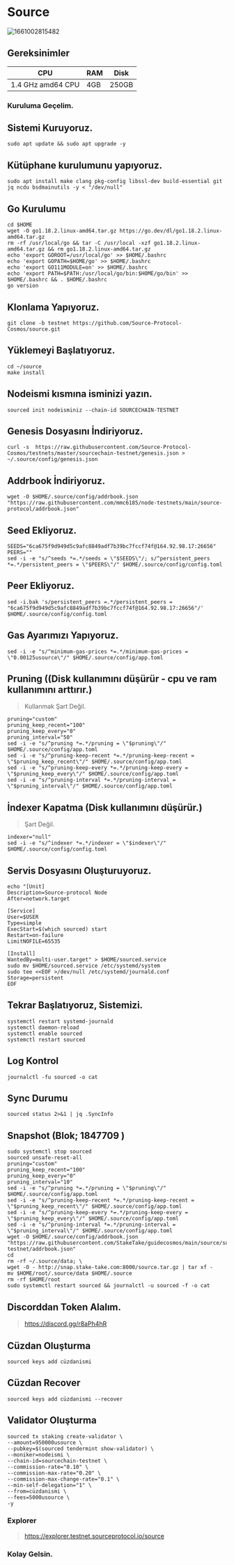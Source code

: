 # Source 

![1661002815482](https://user-images.githubusercontent.com/107190154/185748794-2c2616c5-ae6d-4123-b03b-5b6caba73e44.png)

## Gereksinimler

|      CPU        |   RAM    |  Disk    | 
|-----------------|----------|----------|
|1.4 GHz amd64 CPU|   4GB    | 250GB    |


### Kuruluma Geçelim.

## Sistemi Kuruyoruz.
```
sudo apt update && sudo apt upgrade -y
```
## Kütüphane kurulumunu yapıyoruz.
```
sudo apt install make clang pkg-config libssl-dev build-essential git jq ncdu bsdmainutils -y < "/dev/null"
```
## Go Kurulumu
```
cd $HOME
wget -O go1.18.2.linux-amd64.tar.gz https://go.dev/dl/go1.18.2.linux-amd64.tar.gz
rm -rf /usr/local/go && tar -C /usr/local -xzf go1.18.2.linux-amd64.tar.gz && rm go1.18.2.linux-amd64.tar.gz
echo 'export GOROOT=/usr/local/go' >> $HOME/.bashrc
echo 'export GOPATH=$HOME/go' >> $HOME/.bashrc
echo 'export GO111MODULE=on' >> $HOME/.bashrc
echo 'export PATH=$PATH:/usr/local/go/bin:$HOME/go/bin' >> $HOME/.bashrc && . $HOME/.bashrc
go version
```
## Klonlama Yapıyoruz.
```
git clone -b testnet https://github.com/Source-Protocol-Cosmos/source.git
```
## Yüklemeyi Başlatıyoruz.
```
cd ~/source
make install
```
## Nodeismi kısmına isminizi yazın.
```
sourced init nodeisminiz --chain-id SOURCECHAIN-TESTNET
```
## Genesis Dosyasını İndiriyoruz.
```
curl -s  https://raw.githubusercontent.com/Source-Protocol-Cosmos/testnets/master/sourcechain-testnet/genesis.json > ~/.source/config/genesis.json
```
## Addrbook İndiriyoruz.
```
wget -O $HOME/.source/config/addrbook.json "https://raw.githubusercontent.com/mmc6185/node-testnets/main/source-protocol/addrbook.json"
```
## Seed Ekliyoruz.
```
SEEDS="6ca675f9d949d5c9afc8849adf7b39bc7fccf74f@164.92.98.17:26656"
PEERS=""
sed -i -e "s/^seeds *=.*/seeds = \"$SEEDS\"/; s/^persistent_peers *=.*/persistent_peers = \"$PEERS\"/" $HOME/.source/config/config.toml
```
## Peer Ekliyoruz.
```
sed -i.bak 's/persistent_peers =.*/persistent_peers = "6ca675f9d949d5c9afc8849adf7b39bc7fccf74f@164.92.98.17:26656"/' $HOME/.source/config/config.toml
```
## Gas Ayarımızı Yapıyoruz.
```
sed -i -e "s/^minimum-gas-prices *=.*/minimum-gas-prices = \"0.00125usource\"/" $HOME/.source/config/app.toml
```
## Pruning ((Disk kullanımını düşürür - cpu ve ram kullanımını arttırır.)
> Kullanmak Şart Değil.
```
pruning="custom"
pruning_keep_recent="100"
pruning_keep_every="0"
pruning_interval="50"
sed -i -e "s/^pruning *=.*/pruning = \"$pruning\"/" $HOME/.source/config/app.toml
sed -i -e "s/^pruning-keep-recent *=.*/pruning-keep-recent = \"$pruning_keep_recent\"/" $HOME/.source/config/app.toml
sed -i -e "s/^pruning-keep-every *=.*/pruning-keep-every = \"$pruning_keep_every\"/" $HOME/.source/config/app.toml
sed -i -e "s/^pruning-interval *=.*/pruning-interval = \"$pruning_interval\"/" $HOME/.source/config/app.toml
```
## İndexer Kapatma (Disk kullanımını düşürür.)
> Şart Değil.
```
indexer="null"
sed -i -e "s/^indexer *=.*/indexer = \"$indexer\"/" $HOME/.source/config/config.toml
```
## Servis Dosyasını Oluşturuyoruz.
```
echo "[Unit]
Description=Source-protocol Node
After=network.target

[Service]
User=$USER
Type=simple
ExecStart=$(which sourced) start
Restart=on-failure
LimitNOFILE=65535

[Install]
WantedBy=multi-user.target" > $HOME/sourced.service
sudo mv $HOME/sourced.service /etc/systemd/system
sudo tee <<EOF >/dev/null /etc/systemd/journald.conf
Storage=persistent
EOF
```

## Tekrar Başlatıyoruz, Sistemizi.
```
systemctl restart systemd-journald
systemctl daemon-reload
systemctl enable sourced
systemctl restart sourced
```

## Log Kontrol
```
journalctl -fu sourced -o cat
```

## Sync Durumu
```
sourced status 2>&1 | jq .SyncInfo
```

## Snapshot (Blok;  1847709 )
```
sudo systemctl stop sourced
sourced unsafe-reset-all
pruning="custom"
pruning_keep_recent="100"
pruning_keep_every="0"
pruning_interval="10"
sed -i -e "s/^pruning *=.*/pruning = \"$pruning\"/" $HOME/.source/config/app.toml
sed -i -e "s/^pruning-keep-recent *=.*/pruning-keep-recent = \"$pruning_keep_recent\"/" $HOME/.source/config/app.toml
sed -i -e "s/^pruning-keep-every *=.*/pruning-keep-every = \"$pruning_keep_every\"/" $HOME/.source/config/app.toml
sed -i -e "s/^pruning-interval *=.*/pruning-interval = \"$pruning_interval\"/" $HOME/.source/config/app.toml
wget -O $HOME/.source/config/addrbook.json "https://raw.githubusercontent.com/StakeTake/guidecosmos/main/source/sourcechain-testnet/addrbook.json"
cd
rm -rf ~/.source/data; \
wget -O - http://snap.stake-take.com:8000/source.tar.gz | tar xf -
mv $HOME/root/.source/data $HOME/.source
rm -rf $HOME/root
sudo systemctl restart sourced && journalctl -u sourced -f -o cat
```

## Discorddan Token Alalım.

> https://discord.gg/r8aPh4hR

## Cüzdan Oluşturma
```
sourced keys add cüzdanismi
```

## Cüzdan Recover
```
sourced keys add cüzdanismi --recover
```

## Validator Oluşturma
```
sourced tx staking create-validator \
--amount=950000usource \
--pubkey=$(sourced tendermint show-validator) \
--moniker=nodeismi \
--chain-id=sourcechain-testnet \
--commission-rate="0.10" \
--commission-max-rate="0.20" \
--commission-max-change-rate="0.1" \
--min-self-delegation="1" \
--from=cüzdanismi \
--fees=5000usource \
-y
```

### Explorer

> https://explorer.testnet.sourceprotocol.io/source

### Kolay Gelsin.
